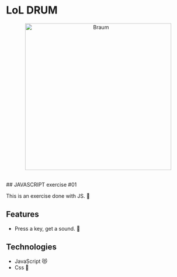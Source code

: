 # LoL DRUM
<p  align="center">
<img  src="https://i.giphy.com/media/gIHn0t7PNSzF7Xiw2b/giphy.webp"  height="400" alt="Braum">
</p>
<br/>
## JAVASCRIPT exercise #01 

This is an exercise done with JS. :art:

## Features
* Press a key, get a sound. :hatching_chick: 

## Technologies
* JavaScript :heart_eyes_cat:
* Css :nail_care:
